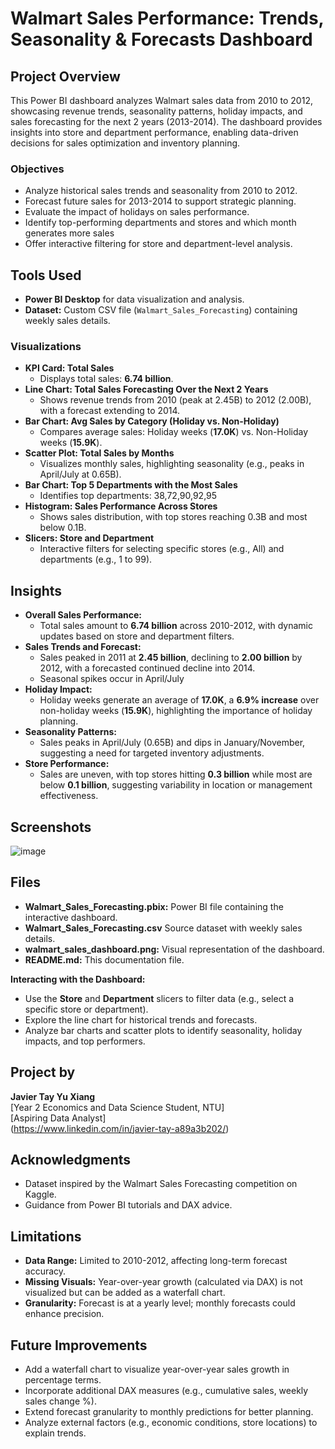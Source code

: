 # Walmart Sales Performance: Trends, Seasonality & Forecasts Dashboard

## Project Overview
This Power BI dashboard analyzes Walmart sales data from 2010 to 2012, showcasing revenue trends, seasonality patterns, holiday impacts, and sales forecasting for the next 2 years (2013-2014). The dashboard provides insights into store and department performance, enabling data-driven decisions for sales optimization and inventory planning.

### Objectives
- Analyze historical sales trends and seasonality from 2010 to 2012.
- Forecast future sales for 2013-2014 to support strategic planning.
- Evaluate the impact of holidays on sales performance.
- Identify top-performing departments and stores and which month generates more sales
- Offer interactive filtering for store and department-level analysis.

## Tools Used
- **Power BI Desktop** for data visualization and analysis.
- **Dataset:** Custom CSV file (`Walmart_Sales_Forecasting`) containing weekly sales details.

### Visualizations
- **KPI Card: Total Sales**
  - Displays total sales: **6.74 billion**.
- **Line Chart: Total Sales Forecasting Over the Next 2 Years**
  - Shows revenue trends from 2010 (peak at 2.45B) to 2012 (2.00B), with a forecast extending to 2014.
- **Bar Chart: Avg Sales by Category (Holiday vs. Non-Holiday)**
  - Compares average sales: Holiday weeks (**17.0K**) vs. Non-Holiday weeks (**15.9K**).
- **Scatter Plot: Total Sales by Months**
  - Visualizes monthly sales, highlighting seasonality (e.g., peaks in April/July at 0.65B).
- **Bar Chart: Top 5 Departments with the Most Sales**
  - Identifies top departments: 38,72,90,92,95 
- **Histogram: Sales Performance Across Stores**
  - Shows sales distribution, with top stores reaching 0.3B and most below 0.1B.
- **Slicers: Store and Department**
  - Interactive filters for selecting specific stores (e.g., All) and departments (e.g., 1 to 99).

## Insights
- **Overall Sales Performance:**
  - Total sales amount to **6.74 billion** across 2010-2012, with dynamic updates based on store and department filters.
- **Sales Trends and Forecast:**
  - Sales peaked in 2011 at **2.45 billion**, declining to **2.00 billion** by 2012, with a forecasted continued decline into 2014.
  - Seasonal spikes occur in April/July 
- **Holiday Impact:**
  - Holiday weeks generate an average of **17.0K**, a **6.9% increase** over non-holiday weeks (**15.9K**), highlighting the importance of holiday planning.
- **Seasonality Patterns:**
  - Sales peaks in April/July (0.65B) and dips in January/November, suggesting a need for targeted inventory adjustments.
- **Store Performance:**
  - Sales are uneven, with top stores hitting **0.3 billion** while most are below **0.1 billion**, suggesting variability in location or management effectiveness.

## Screenshots
![image](https://github.com/user-attachments/assets/364ab53d-3e6f-4955-9ce8-9115b68a65c0)

## Files
- **Walmart_Sales_Forecasting.pbix:** Power BI file containing the interactive dashboard.
- **Walmart_Sales_Forecasting.csv** Source dataset with weekly sales details.
- **walmart_sales_dashboard.png:** Visual representation of the dashboard.
- **README.md:** This documentation file.

 **Interacting with the Dashboard:**
   - Use the **Store** and **Department** slicers to filter data (e.g., select a specific store or department).
   - Explore the line chart for historical trends and forecasts.
   - Analyze bar charts and scatter plots to identify seasonality, holiday impacts, and top performers.

## Project by
**Javier Tay Yu Xiang**  
[Year 2 Economics and Data Science Student, NTU]  
[Aspiring Data Analyst]  
(https://www.linkedin.com/in/javier-tay-a89a3b202/)

## Acknowledgments
- Dataset inspired by the Walmart Sales Forecasting competition on Kaggle.
- Guidance from Power BI tutorials and DAX advice.

## Limitations
- **Data Range:** Limited to 2010-2012, affecting long-term forecast accuracy.
- **Missing Visuals:** Year-over-year growth (calculated via DAX) is not visualized but can be added as a waterfall chart.
- **Granularity:** Forecast is at a yearly level; monthly forecasts could enhance precision.

## Future Improvements
- Add a waterfall chart to visualize year-over-year sales growth in percentage terms.
- Incorporate additional DAX measures (e.g., cumulative sales, weekly sales change %).
- Extend forecast granularity to monthly predictions for better planning.
- Analyze external factors (e.g., economic conditions, store locations) to explain trends.
